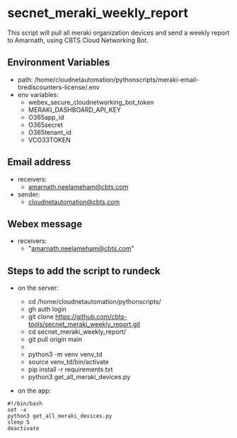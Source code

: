 # secnet_meraki_weekly_report
 
This script will pull all meraki organization devices and send a weekly report to Amarnath, using CBTS Cloud Networking Bot.

## Environment Variables

- path: /home/cloudnetautomation/pythonscripts/meraki-email-tirediscounters-license/.env
- env variables: 
  * webex_secure_cloudnetworking_bot_token
  * MERAKI_DASHBOARD_API_KEY
  * O365app_id
  * O365secret
  * O365tenant_id
  * VCO33TOKEN



## Email address

- receivers:
  * amarnath.neelameham@cbts.com
- sender:
  * cloudnetautomation@cbts.com

## Webex message

- receivers:
  * "amarnath.neelameham@cbts.com"


## Steps to add the script to rundeck

- on the server:
  * cd /home/cloudnetautomation/pythonscripts/
  * gh  auth login
  * git clone https://github.com/cbts-tools/secnet_meraki_weekly_report.git
  * cd secnet_meraki_weekly_report/
  * git pull origin main
  *
  * python3 -m venv venv_td
  * source venv_td/bin/activate
  * pip install -r requirements.txt
  * python3 get_all_meraki_devices.py


- on the app:
````
#!/bin/bash
set -x
python3 get_all_meraki_devices.py
sleep 5
deactivate
````